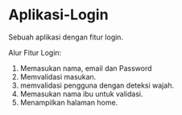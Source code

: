 # Aplikasi-Login
Sebuah aplikasi dengan fitur login.

Alur Fitur Login:
1. Memasukan nama, email dan Password
2. Memvalidasi masukan.
3. memvalidasi pengguna dengan deteksi wajah.
4. Memasukan nama ibu untuk validasi.
5. Menampilkan halaman home.
